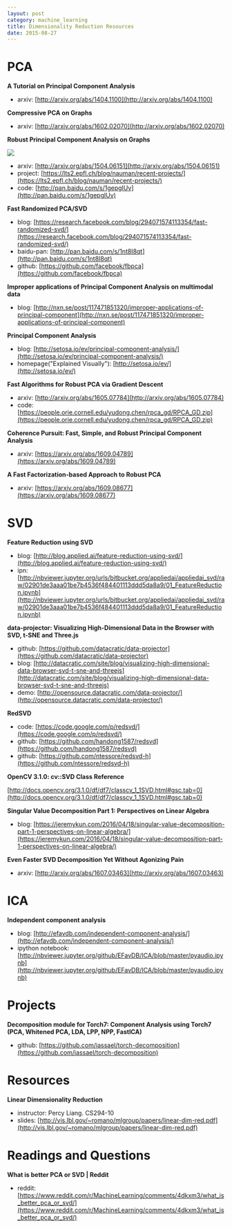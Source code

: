 ```yaml
---
layout: post
category: machine_learning
title: Dimensionality Reduction Resources
date: 2015-08-27
---
```


# PCA

**A Tutorial on Principal Component Analysis**

- arxiv: [http://arxiv.org/abs/1404.1100](http://arxiv.org/abs/1404.1100)

**Compressive PCA on Graphs**

- arxiv: [http://arxiv.org/abs/1602.02070](http://arxiv.org/abs/1602.02070)

**Robust Principal Component Analysis on Graphs**

![](https://lts2.epfl.ch/blog/nauman/wp-content/uploads/sites/12/2015/01/Slide11.jpg)

- arxiv: [http://arxiv.org/abs/1504.06151](http://arxiv.org/abs/1504.06151)
- project: [https://lts2.epfl.ch/blog/nauman/recent-projects/](https://lts2.epfl.ch/blog/nauman/recent-projects/)
- code: [http://pan.baidu.com/s/1gepgIUv](http://pan.baidu.com/s/1gepgIUv)

**Fast Randomized PCA/SVD**

- blog: [https://research.facebook.com/blog/294071574113354/fast-randomized-svd/](https://research.facebook.com/blog/294071574113354/fast-randomized-svd/)
- baidu-pan: [http://pan.baidu.com/s/1nt8I8qt](http://pan.baidu.com/s/1nt8I8qt)
- github: [https://github.com/facebook/fbpca](https://github.com/facebook/fbpca)

**Improper applications of Principal Component Analysis on multimodal data**

- blog: [http://nxn.se/post/117471851320/improper-applications-of-principal-component](http://nxn.se/post/117471851320/improper-applications-of-principal-component)

**Principal Component Analysis**

- blog: [http://setosa.io/ev/principal-component-analysis/](http://setosa.io/ev/principal-component-analysis/)
- homepage("Explained Visually"): [http://setosa.io/ev/](http://setosa.io/ev/)

**Fast Algorithms for Robust PCA via Gradient Descent**

- arxiv: [http://arxiv.org/abs/1605.07784](http://arxiv.org/abs/1605.07784)
- code: [https://people.orie.cornell.edu/yudong.chen/rpca_gd/RPCA_GD.zip](https://people.orie.cornell.edu/yudong.chen/rpca_gd/RPCA_GD.zip)

**Coherence Pursuit: Fast, Simple, and Robust Principal Component Analysis**

- arxiv: [https://arxiv.org/abs/1609.04789](https://arxiv.org/abs/1609.04789)

**A Fast Factorization-based Approach to Robust PCA**

- arxiv: [https://arxiv.org/abs/1609.08677](https://arxiv.org/abs/1609.08677)

# SVD

**Feature Reduction using SVD**

- blog: [http://blog.applied.ai/feature-reduction-using-svd/](http://blog.applied.ai/feature-reduction-using-svd/)
- ipn: [http://nbviewer.jupyter.org/urls/bitbucket.org/appliedai/appliedai_svd/raw/02901de3aaa01be7b4536f484401113ddd5da8a9/01_FeatureReduction.ipynb](http://nbviewer.jupyter.org/urls/bitbucket.org/appliedai/appliedai_svd/raw/02901de3aaa01be7b4536f484401113ddd5da8a9/01_FeatureReduction.ipynb)

**data-projector: Visualizing High-Dimensional Data in the Browser with SVD, t-SNE and Three.js**

- github: [https://github.com/datacratic/data-projector](https://github.com/datacratic/data-projector)
- blog: [http://datacratic.com/site/blog/visualizing-high-dimensional-data-browser-svd-t-sne-and-threejs](http://datacratic.com/site/blog/visualizing-high-dimensional-data-browser-svd-t-sne-and-threejs)
- demo: [http://opensource.datacratic.com/data-projector/](http://opensource.datacratic.com/data-projector/)

**RedSVD**

- code: [https://code.google.com/p/redsvd/](https://code.google.com/p/redsvd/)
- github: [https://github.com/handong1587/redsvd](https://github.com/handong1587/redsvd)
- github: [https://github.com/ntessore/redsvd-h](https://github.com/ntessore/redsvd-h)

**OpenCV 3.1.0: cv::SVD Class Reference**

[http://docs.opencv.org/3.1.0/df/df7/classcv_1_1SVD.html#gsc.tab=0](http://docs.opencv.org/3.1.0/df/df7/classcv_1_1SVD.html#gsc.tab=0)

**Singular Value Decomposition Part 1: Perspectives on Linear Algebra**

- blog: [https://jeremykun.com/2016/04/18/singular-value-decomposition-part-1-perspectives-on-linear-algebra/](https://jeremykun.com/2016/04/18/singular-value-decomposition-part-1-perspectives-on-linear-algebra/)

**Even Faster SVD Decomposition Yet Without Agonizing Pain**

- arxiv: [http://arxiv.org/abs/1607.03463](http://arxiv.org/abs/1607.03463)

# ICA

**Independent component analysis**

- blog: [http://efavdb.com/independent-component-analysis/](http://efavdb.com/independent-component-analysis/)
- ipython notebook: [http://nbviewer.jupyter.org/github/EFavDB/ICA/blob/master/pyaudio.ipynb](http://nbviewer.jupyter.org/github/EFavDB/ICA/blob/master/pyaudio.ipynb)

# Projects

**Decomposition module for Torch7: Component Analysis using Torch7 (PCA, Whitened PCA, LDA, LPP, NPP, FastICA)**

- github: [https://github.com/iassael/torch-decomposition](https://github.com/iassael/torch-decomposition)

# Resources

**Linear Dimensionality Reduction**

- instructor: Percy Liang. CS294-10
- slides: [http://vis.lbl.gov/~romano/mlgroup/papers/linear-dim-red.pdf](http://vis.lbl.gov/~romano/mlgroup/papers/linear-dim-red.pdf)

# Readings and Questions

**What is better PCA or SVD | Reddit**

- reddit: [https://www.reddit.com/r/MachineLearning/comments/4dkxm3/what_is_better_pca_or_svd/](https://www.reddit.com/r/MachineLearning/comments/4dkxm3/what_is_better_pca_or_svd/)